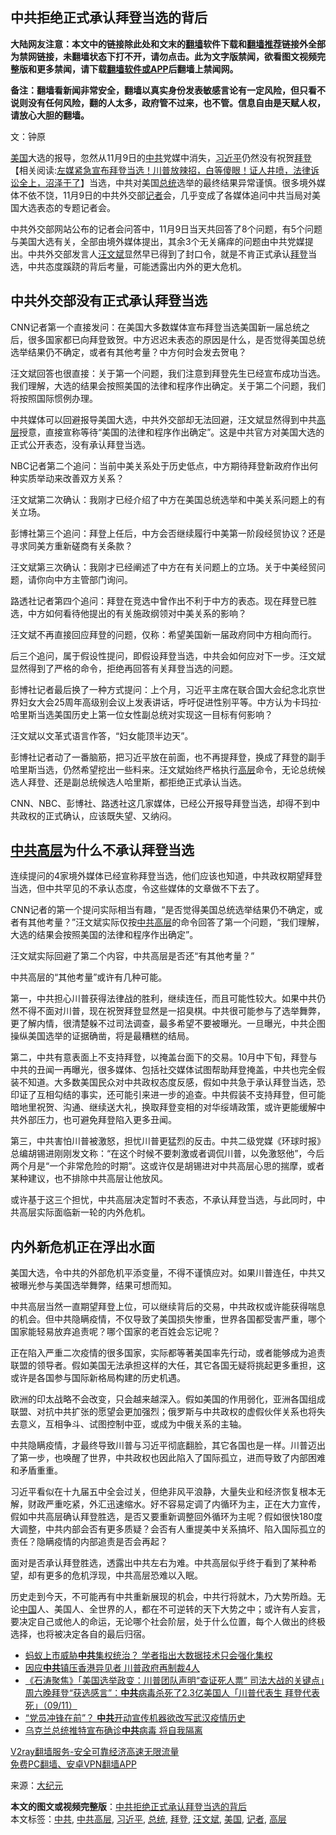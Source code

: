  <h2>中共拒绝正式承认拜登当选的背后</h2> <p class="notice"><b>大陆网友注意：本文中的链接除此处和文末的<a href="https://github.com/bannedbook/fanqiang" >翻墙</a>软件下载和<a href="https://github.com/killgcd/justmysocks/blob/master/README.md">翻墙推荐</a>链接外全部为禁网链接，未翻墙状态下打不开，请勿点击。此为文字版禁闻，欲看图文视频完整版和更多禁闻，请下载<a href="https://github.com/bannedbook/fanqiang">翻墙软件或APP</a>后翻墙上禁闻网。</p><p>备注：翻墙看新闻非常安全，翻墙以真实身份发表敏感言论有一定风险，但只看不说则没有任何风险，翻的人太多，政府管不过来，也不管。信息自由是天赋人权，请放心大胆的翻墙。</b></p>  <div class="entry"> <p></p> <p>文：钟原</p> <p><a href="https://www.bannedbook.org/bnews/tag/%e7%be%8e%e5%9b%bd/" class="st_tag internal_tag" rel="tag" title="标签 美国 下的日志">美国</a>大选的报导，忽然从11月9日的<a href="https://www.bannedbook.org/bnews/tag/%e4%b8%ad%e5%85%b1/" class="st_tag internal_tag" rel="tag" title="标签 中共 下的日志">中共</a>党媒中消失，<a href="https://www.bannedbook.org/bnews/tag/%e4%b9%a0%e8%bf%91%e5%b9%b3/" class="st_tag internal_tag" rel="tag" title="标签 习近平 下的日志">习近平</a>仍然没有祝贺<span class='wp_keywordlink'><a href="https://www.bannedbook.org/bnews/comments/20201018/1415809.html" title="“硬盘门”再爆：拿中共华信10％股的“大人物”正是拜登" target="_blank">拜登</a></span>【相关阅读:<a href='https://www.bannedbook.org/bnews/bannedvideo/20201108/1427782.html' target='_blank'>左媒紧急宣布拜登当选！川普放辣招，白等傻眼！证人井喷，法律诉讼全上，沼泽干了</a>】当选，中共对美国<a href="https://www.bannedbook.org/bnews/tag/%e6%80%bb%e7%bb%9f/" class="st_tag internal_tag" rel="tag" title="标签 总统 下的日志">总统</a>选举的最终结果异常谨慎。很多境外媒体不依不饶，11月9日的中共外交部<a href="https://www.bannedbook.org/bnews/tag/%E8%AE%B0%E8%80%85/" class="st_tag internal_tag" rel="tag" title="标签 记者 下的日志">记者</a>会，几乎变成了各媒体追问中共当局对美国大选表态的专题记者会。</p> <p>中共外交部网站公布的记者会问答中，11月9日当天共回答了8个问题，有5个问题与美国大选有关，全部由境外媒体提出，其余3个无关痛痒的问题由中共党媒提出。中共外交部发言人<a href="https://www.bannedbook.org/bnews/tag/%e6%b1%aa%e6%96%87%e6%96%8c/" class="st_tag internal_tag" rel="tag" title="标签 汪文斌 下的日志">汪文斌</a>显然早已得到了封口令，就是不肯正式承认<a href="https://www.bannedbook.org/bnews/tag/%e6%8b%9c%e7%99%bb/" class="st_tag internal_tag" rel="tag" title="标签 拜登 下的日志">拜登</a>当选，中共态度蹊跷的背后考量，可能透露出内外的更大危机。</p> <h2><strong>中共外交部没有正式承认拜登当选</strong></h2> <p>CNN记者第一个直接发问：在美国大多数媒体宣布拜登当选美国新一届总统之后，很多国家都已向拜登致贺。中方迟迟未表态的原因是什么，是否觉得美国总统选举结果仍不确定，或者有其他考量？中方何时会发去贺电？</p> <p>汪文斌回答也很直接：关于第一个问题，我们注意到拜登先生已经宣布成功当选。我们理解，大选的结果会按照美国的法律和程序作出确定。关于第二个问题，我们将按照国际惯例办理。</p> <p>中共媒体可以回避报导美国大选，中共外交部却无法回避，汪文斌显然得到中共<span class='wp_keywordlink_affiliate'><a href="https://www.bannedbook.org/bnews/ccpdope/" title="中共高层内幕" target="_blank">高层</a></span>授意，直接宣称等待“美国的法律和程序作出确定”。这是中共官方对美国大选的正式公开表态，没有承认拜登当选。</p> <p>NBC记者第二个追问：当前中美关系处于历史低点，中方期待拜登新政府作出何种实质举动来改善双方关系？</p>  <p>汪文斌第二次确认：我刚才已经介绍了中方在美国总统选举和中美关系问题上的有关立场。</p> <p>彭博社第三个追问：拜登上任后，中方会否继续履行中美第一阶段经贸协议？还是寻求同美方重新磋商有关条款？</p> <p>汪文斌第三次确认：我刚才已经阐述了中方在有关问题上的立场。关于中美经贸问题，请你向中方主管部门询问。</p> <p>路透社记者第四个追问：拜登在竞选中曾作出不利于中方的表态。现在拜登已胜选，中方如何看待他提出的有关施政纲领对中美关系的影响？</p> <p>汪文斌不再直接回应拜登的问题，仅称：希望美国新一届政府同中方相向而行。</p> <p>后三个追问，属于假设性提问，即假设拜登当选，中共会如何应对下一步。汪文斌显然得到了严格的命令，拒绝再回答有关拜登当选的问题。</p> <p>彭博社记者最后换了一种方式提问：上个月，习近平主席在联合国大会纪念北京世界妇女大会25周年高级别会议上发表讲话，呼吁促进性别平等。中方认为卡玛拉·哈里斯当选美国历史上第一位女性副总统对实现这一目标有何影响？</p> <p>汪文斌以文革式语言作答，“妇女能顶半边天”。</p>  <p>彭博社记者动了一番脑筋，把习近平放在前面，也不再提拜登，换成了拜登的副手哈里斯当选，仍然希望挖出一些料来。汪文斌始终严格执行<a href="https://www.bannedbook.org/bnews/tag/%E9%AB%98%E5%B1%82/" class="st_tag internal_tag" rel="tag" title="标签 高层 下的日志">高层</a>命令，无论总统候选人拜登、还是副总统候选人哈里斯，都拒绝正式承认当选。</p> <p>CNN、NBC、彭博社、路透社这几家媒体，已经公开报导拜登当选，却得不到中共政权的正式确认，应该既失望、又纳闷。</p> <h2><strong><span class='wp_keywordlink_affiliate'><a href="https://www.bannedbook.org/bnews/ccpdope/" title="中共高层" target="_blank">中共高层</a></span>为什么不承认拜登当选</strong></h2> <p>连续提问的4家境外媒体已经宣称拜登当选，他们应该也知道，中共政权期望拜登当选，但中共罕见的不承认态度，令这些媒体的文章做不下去了。</p> <p>CNN记者的第一个提问实际相当有趣，“是否觉得美国总统选举结果仍不确定，或者有其他考量？”汪文斌实际仅按<a href="https://www.bannedbook.org/bnews/tag/%E4%B8%AD%E5%85%B1%E9%AB%98%E5%B1%82/" class="st_tag internal_tag" rel="tag" title="标签 中共高层 下的日志">中共高层</a>的命令回答了第一个问题，“我们理解，大选的结果会按照美国的法律和程序作出确定”。</p> <p>汪文斌实际回避了第二个内容，中共高层是否还“有其他考量？”</p> <p>中共高层的“其他考量”或许有几种可能。</p> <p>第一，中共担心川普获得法律战的胜利，继续连任，而且可能性较大。如果中共仍然不得不面对川普，现在祝贺拜登显然是一招臭棋。中共很可能参与了选举舞弊，更了解内情，很清楚躲不过司法调查，最多希望不要被曝光。一旦曝光，中共企图操纵美国选举的证据确凿，将是最糟糕的结局。</p> <p>第二，中共有意表面上不支持拜登，以掩盖台面下的交易。10月中下旬，拜登与中共的丑闻一再曝光，很多媒体、包括社交媒体试图帮助拜登掩盖，中共也完全假装不知道。大多数美国民众对中共政权态度反感，假如中共急于承认拜登当选，恐印证了互相勾结的事实，还可能引来进一步的追查。中共假装不支持拜登，但可能暗地里祝贺、沟通、继续送大礼，换取拜登变相的对华绥靖政策，或许更能缓解中共外部压力，也可避免拜登陷入更多丑闻。</p>  <p>第三，中共害怕川普被激怒，担忧川普更猛烈的反击。中共二级党媒《环球时报》总编胡锡进刚刚发文称：“在这个时候不要刺激或者调侃川普，以免激怒他”，今后两个月是“一个非常危险的时期”。这或许仅是胡锡进对中共高层心思的揣摩，或者某种建议，也不排除中共高层让他放风。</p> <p>或许基于这三个担忧，中共高层决定暂时不表态，不承认拜登当选，与此同时，中共高层实际面临新一轮的内外危机。</p> <h2><strong>内外新危机正在浮出水面</strong></h2> <p>美国大选，令中共的外部危机平添变量，不得不谨慎应对。如果川普连任，中共又被曝光参与美国选举舞弊，结果可想而知。</p> <p>中共高层当然一直期望拜登上位，可以继续背后的交易，中共政权或许能获得喘息的机会。但中共隐瞒疫情，不仅导致了美国损失惨重，世界各国都受害严重，哪个国家能轻易放弃追责呢？哪个国家的老百姓会忘记呢？</p> <p>正在陷入严重二次疫情的很多国家，实际都等著美国率先行动，或者能够成为追责联盟的领导者。假如美国无法承担这样的大任，其它各国无疑将挑起更多重担，这或许是各国参与国际新格局构建的历史机遇。</p> <p>欧洲的印太战略不会改变，只会越来越深入。假如美国的作用弱化，亚洲各国组成联盟、对抗中共扩张的愿望会更加强烈；俄罗斯与中共政权的虚假伙伴关系也将失去意义，互相争斗、试图控制中亚，或成为中俄关系的主轴。</p> <p>中共隐瞒疫情，才最终导致川普与习近平彻底翻脸，其它各国也是一样。川普迈出了第一步，也唤醒了世界，中共政权也因此陷入了国际孤立，进而导致了内部困难和矛盾重重。</p> <p>习近平看似在十九届五中全会过关，但绝非风平浪静，大量失业和经济恢复根本无解，财政严重吃紧，外汇迅速缩水。好不容易定调了内循环为主，正在大力宣传，假如中共高层确认拜登胜选，是否又要重新调整回外循环为主呢？假如很快180度大调整，中共内部会否有更多质疑？会否有人重提美中关系搞坏、陷入国际孤立的责任？隐瞒疫情的内部追责是否会再起？</p>  <p>面对是否承认拜登胜选，透露出中共左右为难。中共高层似乎终于看到了某种希望，却有更多的危机浮现，中共高层恐难以入眠。</p> <p>历史走到今天，不可能再有中共重新展现的机会，中共行将就木，乃大势所趋。无论<span class='wp_keywordlink_affiliate'><a href="https://www.bannedbook.org/" title="中国" target="_blank">中国</a></span>人、美国人、全世界的人，都在不可逆转的天下大势之中；或许有人妄言，要决定自己或他人的命运，无论哪个社会阶层，处于什么位置，每个人做出的终极选择，也将被决定各自的最后归宿。</p> <ul class='op-related-articles' title='相关阅读'> <li><a href='https://www.bannedbook.org/bnews/headline/20201110/1428540.html' target='_blank'>蚂蚁上市威胁<b>中共</b>集权统治？ 学者指出大数据技术只会强化集权</a></li> <li><a href='https://www.bannedbook.org/bnews/topimagenews/20201110/1428520.html' target='_blank'>因应<b>中共</b>镇压香港异见者 川普政府再制裁4人</a></li> <li><a href='https://www.bannedbook.org/bnews/bannedvideo/20201110/1428518.html' target='_blank'>《石涛聚焦》「美国选举政变：川普团队声明“查证死人票” 司法大战的关键点」周六晚拜登“获选感言”：<b>中共</b>病毒杀死了2.3亿美国人「川普代表生 拜登代表死」（09/11）</a></li> <li><a href='https://www.bannedbook.org/bnews/cnnews/20201110/1428506.html' target='_blank'>“党员冲锋在前”？ <b>中共</b>开动宣传机器欲改写武汉疫情历史</a></li> <li><a href='https://www.bannedbook.org/bnews/worldnews/20201110/1428501.html' target='_blank'>乌克兰总统推特宣布确诊<b>中共</b>病毒 将自我隔离</a></li> </ul> <p class="texttj"> <a href="https://www.bannedbook.org/forum23/topic22702.html" target="_blank">V2ray翻墙服务-安全可靠经济高速无限流量</a><br/> <a href="https://github.com/bannedbook/fanqiang/wiki/%E7%A6%81%E9%97%BB%E7%BD%91%E5%AE%89%E5%8D%93%E7%BF%BB%E5%A2%99%E6%96%B0%E9%97%BBAPP" target="_blank">免费PC翻墙、安卓VPN翻墙APP</a></p><p>来源：<span class='wp_keywordlink_affiliate'><a href="http://www.epochtimes.com/" title="大纪元" target="_blank">大纪元</a></span></p><a name='sharetosocial'></a>       <div><b>本文的图文或视频完整版</b>：<a href='https://www.bannedbook.org/bnews/cbnews/20201110/1428565.html'>中共拒绝正式承认拜登当选的背后</a></div>  </div><!--END ENTRY--> <div class="postfooter"> <div>本文标签：<a href="https://www.bannedbook.org/bnews/tag/%e4%b8%ad%e5%85%b1/" rel="tag">中共</a>, <a href="https://www.bannedbook.org/bnews/tag/%E4%B8%AD%E5%85%B1%E9%AB%98%E5%B1%82/" rel="tag">中共高层</a>, <a href="https://www.bannedbook.org/bnews/tag/%e4%b9%a0%e8%bf%91%e5%b9%b3/" rel="tag">习近平</a>, <a href="https://www.bannedbook.org/bnews/tag/%e6%80%bb%e7%bb%9f/" rel="tag">总统</a>, <a href="https://www.bannedbook.org/bnews/tag/%e6%8b%9c%e7%99%bb/" rel="tag">拜登</a>, <a href="https://www.bannedbook.org/bnews/tag/%e6%b1%aa%e6%96%87%e6%96%8c/" rel="tag">汪文斌</a>, <a href="https://www.bannedbook.org/bnews/tag/%e7%be%8e%e5%9b%bd/" rel="tag">美国</a>, <a href="https://www.bannedbook.org/bnews/tag/%E8%AE%B0%E8%80%85/" rel="tag">记者</a>, <a href="https://www.bannedbook.org/bnews/tag/%E9%AB%98%E5%B1%82/" rel="tag">高层</a></div>  </div><!--END POSTFOOTER--> 